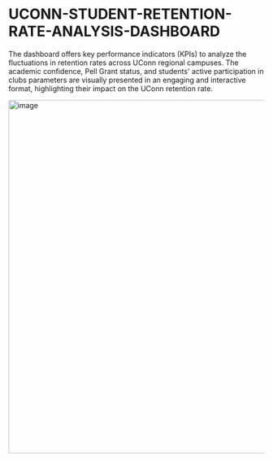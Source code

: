 # UCONN-STUDENT-RETENTION-RATE-ANALYSIS-DASHBOARD

The dashboard offers key performance indicators (KPIs) to analyze the fluctuations in retention rates across UConn regional campuses. The academic confidence, Pell Grant status, and students' active participation in clubs parameters are visually presented in an engaging and interactive format, highlighting their impact on the UConn retention rate.

<img width="695" alt="image" src="https://github.com/manisankar1528/UCONN-STUDENT-RETENTION-RATE-ANALYSIS-DASHBOARD/assets/101465602/3defa540-2ad1-4633-a180-e457757cac18">
